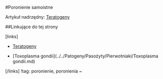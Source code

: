 #Poronienie samoistne

Artykuł nadrzędny: [Teratogeny](./Teratogeny.md)





##Linkujące do tej strony

[links]

- [Teratogeny](./Teratogeny.md)

- [Toxoplasma gondii](../../Patogeny/Pasożyty/Pierwotniaki/Toxoplasma gondii.md)


[/links]
!tag: poronienie, poronienia
~

